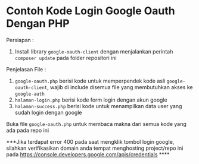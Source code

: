 # Contoh Kode Login Google Oauth Dengan PHP
Persiapan :
1. Install library `google-oauth-client` dengan menjalankan perintah `composer update` pada folder repositori ini

Penjelasan File :
1. `google-oauth.php` berisi kode untuk memperpendek kode asli `google-oauth-client`, wajib di include disemua file yang membutuhkan akses ke `google-auth`
1. `halaman-login.php` berisi kode form login dengan akun google
1. `halaman-success.php` berisi kode untuk menampilkan data user yang sudah login dengan google

Buka file `google-oauth.php` untuk membaca makna dari semua kode yang ada pada repo ini

***Jika terdapat error 400 pada saat mengklik tombol login google, silahkan verifikasikan domain anda tempat menghosting project/repo ini pada https://console.developers.google.com/apis/credentials ****
